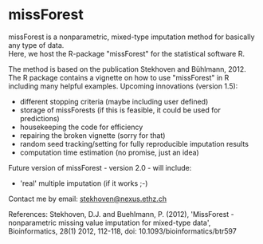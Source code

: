missForest
==========

missForest is a nonparametric, mixed-type imputation method for basically any type of data.  
Here, we host the R-package "missForest" for the statistical software R.  

The method is based on the publication Stekhoven and Bühlmann, 2012. The R package contains 
a vignette on how to use "missForest" in R including many helpful examples.  Upcoming 
innovations (version 1.5): 

- different stopping criteria (maybe including user defined)
- storage of missForests (if this is feasible, it could be used for predictions)
- housekeeping the code for efficiency 
- repairing the broken vignette (sorry for that)
- random seed tracking/setting for fully reproducible imputation results
- computation time estimation (no promise, just an idea)

Future version of missForest - version 2.0 - will include:

- 'real' multiple imputation (if it works ;-)

Contact me by email: stekhoven@nexus.ethz.ch  

References: 
Stekhoven, D.J. and Buehlmann, P. (2012), 'MissForest - nonparametric missing value imputation  for mixed-type data', Bioinformatics, 28(1) 2012, 112-118, doi: 10.1093/bioinformatics/btr597
